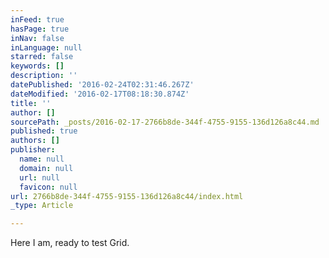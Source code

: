```yaml
---
inFeed: true
hasPage: true
inNav: false
inLanguage: null
starred: false
keywords: []
description: ''
datePublished: '2016-02-24T02:31:46.267Z'
dateModified: '2016-02-17T08:18:30.874Z'
title: ''
author: []
sourcePath: _posts/2016-02-17-2766b8de-344f-4755-9155-136d126a8c44.md
published: true
authors: []
publisher:
  name: null
  domain: null
  url: null
  favicon: null
url: 2766b8de-344f-4755-9155-136d126a8c44/index.html
_type: Article

---
```

Here I am, ready to test Grid.